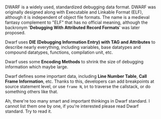DWARF is a widely used, standardized debugging data format. DWARF was originally designed along with Executable and Linkable Format (ELF), although it is independent of object file formats. The name is a medieval fantasy complement to "ELF" that has no official meaning, although the backronym '**Debugging With Attributed Record Formats**' was later proposed.

Dwarf uses **DIE (Debugging Information Entry) with TAG and Attributes** to describe nearly everything, including variables, base datatypes and compound datatypes, functions, compilation unit, etc.

Dwarf uses some **Encoding Methods** to shrink the size of debugging information which maybe large.

Dwarf defines some important data, including **Line Number Table**, **Call Frame Information**, etc. Thanks to this, developers can add breakpoints at source statement level, or use `frame N`, `bt` to traverse the callstack, or do something others like that.

Ah, there're too many smart and important thinkings in Dwarf standard. I cannot list them one by one, if you're interested please read Dwarf standard. Try to read it.


